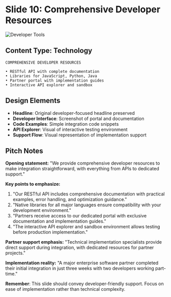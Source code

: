 # Slide 10: Comprehensive Developer Resources

![Developer Tools](../images/slide10.png)

## Content Type: Technology

```
COMPREHENSIVE DEVELOPER RESOURCES

• RESTful API with complete documentation
• Libraries for JavaScript, Python, Java
• Partner portal with implementation guides
• Interactive API explorer and sandbox
```

## Design Elements

- **Headline**: Original developer-focused headline preserved
- **Developer Interface**: Screenshot of portal and documentation
- **Code Examples**: Simple integration code snippets
- **API Explorer**: Visual of interactive testing environment
- **Support Flow**: Visual representation of implementation support

## Pitch Notes

**Opening statement:**
"We provide comprehensive developer resources to make integration straightforward, with everything from APIs to dedicated support."

**Key points to emphasize:**
1. "Our RESTful API includes comprehensive documentation with practical examples, error handling, and optimization guidance."
2. "Native libraries for all major languages ensure compatibility with your development environment."
3. "Partners receive access to our dedicated portal with exclusive documentation and implementation guides."
4. "The interactive API explorer and sandbox environment allows testing before production implementation."

**Partner support emphasis:**
"Technical implementation specialists provide direct support during integration, with dedicated resources for partner projects."

**Implementation reality:**
"A major enterprise software partner completed their initial integration in just three weeks with two developers working part-time."

**Remember**: This slide should convey developer-friendly support. Focus on ease of implementation rather than technical complexity.